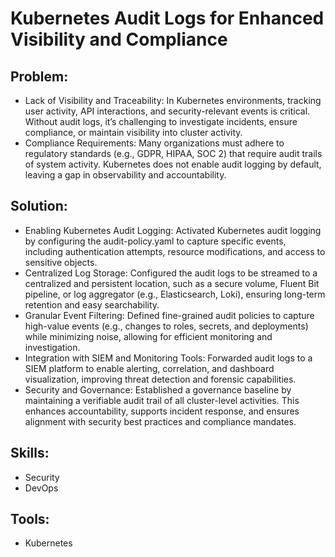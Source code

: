 # Kubernetes Audit Logs for Enhanced Visibility and Compliance
## Problem:
- Lack of Visibility and Traceability: In Kubernetes environments, tracking user activity, API interactions, and security-relevant events is critical. Without audit logs, it’s challenging to investigate incidents, ensure compliance, or maintain visibility into cluster activity.
- Compliance Requirements: Many organizations must adhere to regulatory standards (e.g., GDPR, HIPAA, SOC 2) that require audit trails of system activity. Kubernetes does not enable audit logging by default, leaving a gap in observability and accountability.

## Solution:
- Enabling Kubernetes Audit Logging: Activated Kubernetes audit logging by configuring the audit-policy.yaml to capture specific events, including authentication attempts, resource modifications, and access to sensitive objects.
- Centralized Log Storage: Configured the audit logs to be streamed to a centralized and persistent location, such as a secure volume, Fluent Bit pipeline, or log aggregator (e.g., Elasticsearch, Loki), ensuring long-term retention and easy searchability.
- Granular Event Filtering: Defined fine-grained audit policies to capture high-value events (e.g., changes to roles, secrets, and deployments) while minimizing noise, allowing for efficient monitoring and investigation.
- Integration with SIEM and Monitoring Tools: Forwarded audit logs to a SIEM platform to enable alerting, correlation, and dashboard visualization, improving threat detection and forensic capabilities.
- Security and Governance: Established a governance baseline by maintaining a verifiable audit trail of all cluster-level activities. This enhances accountability, supports incident response, and ensures alignment with security best practices and compliance mandates.

## Skills:
- Security
- DevOps

## Tools:
- Kubernetes
